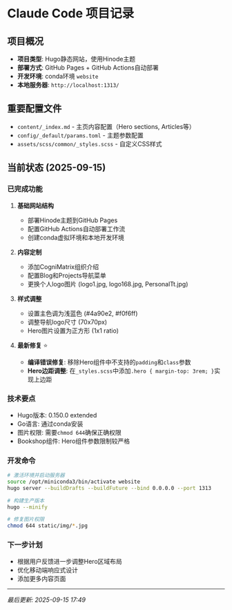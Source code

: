 # Claude Code 项目记录

## 项目概况
- **项目类型**: Hugo静态网站，使用Hinode主题
- **部署方式**: GitHub Pages + GitHub Actions自动部署
- **开发环境**: conda环境 `website`
- **本地服务器**: `http://localhost:1313/`

## 重要配置文件
- `content/_index.md` - 主页内容配置（Hero sections, Articles等）
- `config/_default/params.toml` - 主题参数配置
- `assets/scss/common/_styles.scss` - 自定义CSS样式

## 当前状态 (2025-09-15)

### 已完成功能
1. **基础网站结构**
   - 部署Hinode主题到GitHub Pages
   - 配置GitHub Actions自动部署工作流
   - 创建conda虚拟环境和本地开发环境

2. **内容定制**
   - 添加CogniMatrix组织介绍
   - 配置Blog和Projects导航菜单
   - 更换个人logo图片 (logo1.jpg, logo168.jpg, PersonalTt.jpg)

3. **样式调整**
   - 设置主色调为浅蓝色 (#4a90e2, #f0f6ff)
   - 调整导航logo尺寸 (70x70px)
   - Hero图片设置为正方形 (1x1 ratio)

4. **最新修复** ⭐
   - **编译错误修复**: 移除Hero组件中不支持的`padding`和`class`参数
   - **Hero边距调整**: 在`_styles.scss`中添加`.hero { margin-top: 3rem; }`实现上边距

### 技术要点
- Hugo版本: 0.150.0 extended
- Go语言: 通过conda安装
- 图片权限: 需要`chmod 644`确保正确权限
- Bookshop组件: Hero组件参数限制较严格

### 开发命令
```bash
# 激活环境并启动服务器
source /opt/miniconda3/bin/activate website
hugo server --buildDrafts --buildFuture --bind 0.0.0.0 --port 1313

# 构建生产版本
hugo --minify

# 修复图片权限
chmod 644 static/img/*.jpg
```

### 下一步计划
- 根据用户反馈进一步调整Hero区域布局
- 优化移动端响应式设计
- 添加更多内容页面

---
*最后更新: 2025-09-15 17:49*